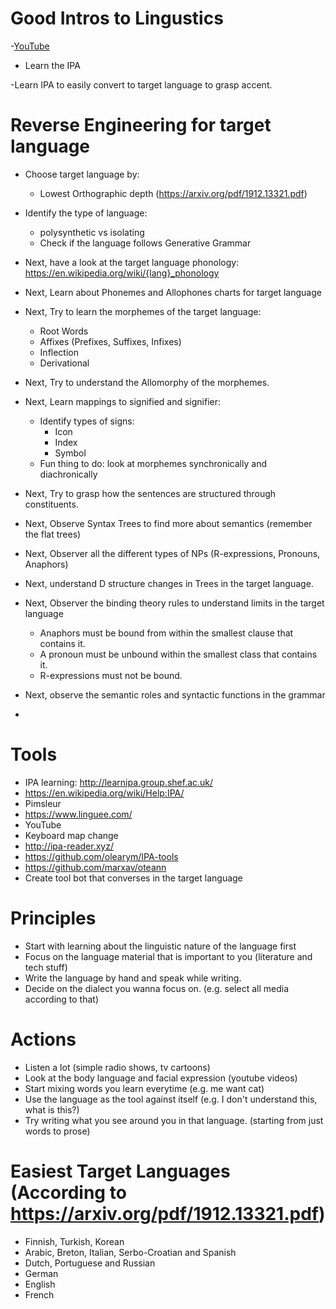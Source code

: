 # Good Intros to Lingustics

-[YouTube](https://www.youtube.com/watch?v=sGWpbDI11Ik)
- Learn the IPA

-Learn IPA to easily convert to target language to grasp accent.
# Reverse Engineering for target language
- Choose target language by:
    - Lowest Orthographic depth (https://arxiv.org/pdf/1912.13321.pdf)
- Identify the type of language:
    - polysynthetic vs isolating
    - Check if the language follows Generative Grammar

- Next, have a look at the target language phonology: https://en.wikipedia.org/wiki/{lang}_phonology
- Next, Learn about Phonemes and Allophones charts for target language
- Next, Try to learn the morphemes of the target language:
    - Root Words
    - Affixes (Prefixes, Suffixes, Infixes)
    - Inflection
    - Derivational
- Next, Try to understand the Allomorphy of the morphemes.
- Next, Learn mappings to signified and signifier:
    - Identify types of signs:
        - Icon
        - Index
        - Symbol
    - Fun thing to do: look at morphemes synchronically and diachronically
- Next, Try to grasp how the sentences are structured through constituents.
- Next, Observe Syntax Trees to find more about semantics (remember the flat trees)
- Next, Observer all the different types of NPs (R-expressions, Pronouns, Anaphors)
- Next, understand D structure changes in Trees in the target language.
- Next, Observer the binding theory rules to understand limits in the target language
    - Anaphors must be bound from within the smallest clause that contains it.
    - A pronoun must be unbound within the smallest class that contains it.
    - R-expressions must not be bound.
- Next, observe the semantic roles and syntactic functions in the grammar
-

# Tools
- IPA learning: http://learnipa.group.shef.ac.uk/
- https://en.wikipedia.org/wiki/Help:IPA/
- Pimsleur
- https://www.linguee.com/
- YouTube
- Keyboard map change
- http://ipa-reader.xyz/
- https://github.com/olearym/IPA-tools
- https://github.com/marxav/oteann
- Create tool bot that converses in the target language
# Principles

- Start with learning about the linguistic nature of the language first
- Focus on the language material that is important to you (literature and tech stuff)
- Write the language by hand and speak while writing.
- Decide on the dialect you wanna focus on. (e.g. select all media according to that)

# Actions

- Listen a lot (simple radio shows, tv cartoons)
- Look at the body language and facial expression (youtube videos)
- Start mixing words you learn everytime (e.g. me want cat)
- Use the language as the tool against itself (e.g. I don't understand this, what is this?)
- Try writing what you see around you in that language. (starting from just words to prose)


# Easiest Target Languages (According to https://arxiv.org/pdf/1912.13321.pdf)
- Finnish, Turkish, Korean
- Arabic, Breton, Italian, Serbo-Croatian and Spanish
- Dutch, Portuguese and Russian
- German
- English
- French
